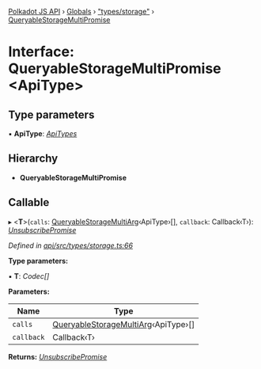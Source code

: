 [Polkadot JS API](../README.md) › [Globals](../globals.md) › ["types/storage"](../modules/_types_storage_.md) › [QueryableStorageMultiPromise](_types_storage_.queryablestoragemultipromise.md)

# Interface: QueryableStorageMultiPromise <**ApiType**>

## Type parameters

▪ **ApiType**: *[ApiTypes](../modules/_types_base_.md#apitypes)*

## Hierarchy

* **QueryableStorageMultiPromise**

## Callable

▸ <**T**>(`calls`: [QueryableStorageMultiArg](../modules/_types_storage_.md#queryablestoragemultiarg)‹ApiType›[], `callback`: Callback‹T›): *[UnsubscribePromise](../modules/_types_base_.md#unsubscribepromise)*

*Defined in [api/src/types/storage.ts:66](https://github.com/polkadot-js/api/blob/9a7e0bf82d/packages/api/src/types/storage.ts#L66)*

**Type parameters:**

▪ **T**: *Codec[]*

**Parameters:**

Name | Type |
------ | ------ |
`calls` | [QueryableStorageMultiArg](../modules/_types_storage_.md#queryablestoragemultiarg)‹ApiType›[] |
`callback` | Callback‹T› |

**Returns:** *[UnsubscribePromise](../modules/_types_base_.md#unsubscribepromise)*
